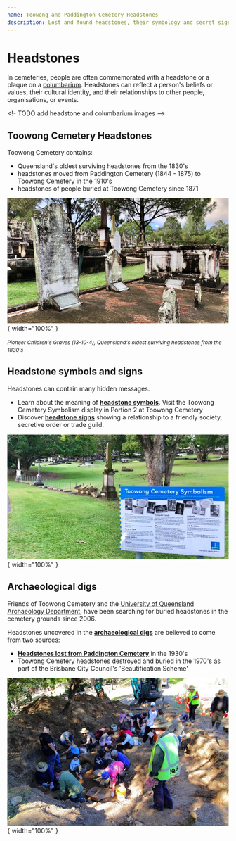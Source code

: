 ```yaml
---
name: Toowong and Paddington Cemetery Headstones
description: Lost and found headstones, their symbology and secret signs
---
```


# Headstones

In cemeteries, people are often commemorated with a headstone or a plaque on a [columbarium](https://en.wikipedia.org/wiki/Columbarium). Headstones can reflect a person's beliefs or values, their cultural identity, and their relationships to other people, organisations, or events.

<!- TODO add headstone and columbarium images -->

## Toowong Cemetery Headstones 

Toowong Cemetery contains:

- Queensland's oldest surviving headstones from the 1830's
- headstones moved from Paddington Cemetery (1844 - 1875) to Toowong Cemetery in the 1910's
- headstones of people buried at Toowong Cemetery since 1871 

<!-- Show below memorable memorials not in BCC self-guided walks (photos of ralston, mayne, oldest ) -->

![Pioneer Children's Graves at Toowong Cemetery](../assets/pioneer-childrens-graves-13-10-4.jpg){ width="100%" }

*<small>Pioneer Children's Graves (13-10-4), Queensland's oldest surviving headstones from the 1830's </small>*


## Headstone symbols and signs

Headstones can contain many hidden messages. 

- Learn about the meaning of **[headstone symbols](symbols.md)**. Visit the Toowong Cemetery Symbolism display in Portion 2 at Toowong Cemetery
- Discover **[headstone signs](signs.md)** showing a relationship to a friendly society, secretive order or trade guild.

![Headstone Symbolism Display](../assets/symbolism-display.jpg){ width="100%" }


## Archaeological digs

Friends of Toowong Cemetery and the [University of Queensland Archaeology Department](https://social-science.uq.edu.au/undergraduate/archaeology), have been searching for buried headstones in the cemetery grounds since 2006. 

Headstones uncovered in the **[archaeological digs](archaeological-digs.md)** are believed to come from two sources: 

- **[Headstones lost from Paddington Cemetery](moved-paddington-headstones.md)** in the 1930's 
- Toowong Cemetery headstones destroyed and buried in the 1970's as part of the Brisbane City Council's 'Beautification Scheme'

![Toowong Cemetery Archaeological Dig, 2013](../assets/images/digs/2013/fotc-2013-dig-5.jpg){ width="100%" }
